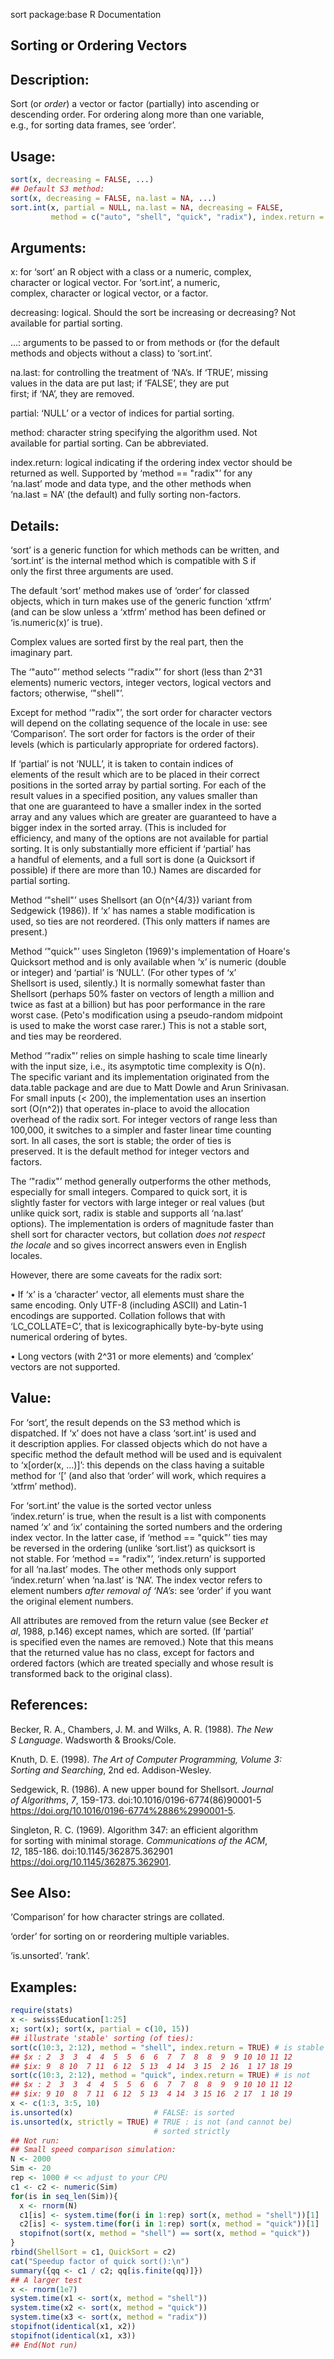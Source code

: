 sort package:base R Documentation

## Sorting or Ordering Vectors

## Description:

Sort (or _order_) a vector or factor (partially) into ascending or  
descending order. For ordering along more than one variable,  
e.g., for sorting data frames, see ‘order’.

## Usage:

```r
sort(x, decreasing = FALSE, ...)
## Default S3 method:
sort(x, decreasing = FALSE, na.last = NA, ...)
sort.int(x, partial = NULL, na.last = NA, decreasing = FALSE,
         method = c("auto", "shell", "quick", "radix"), index.return = FALSE)
```

## Arguments:

x: for ‘sort’ an R object with a class or a numeric, complex,  
 character or logical vector. For ‘sort.int’, a numeric,  
 complex, character or logical vector, or a factor.

decreasing: logical. Should the sort be increasing or decreasing? Not  
 available for partial sorting.

...: arguments to be passed to or from methods or (for the default  
 methods and objects without a class) to ‘sort.int’.

na.last: for controlling the treatment of ‘NA’s. If ‘TRUE’, missing  
 values in the data are put last; if ‘FALSE’, they are put  
 first; if ‘NA’, they are removed.

partial: ‘NULL’ or a vector of indices for partial sorting.

method: character string specifying the algorithm used. Not  
 available for partial sorting. Can be abbreviated.

index.return: logical indicating if the ordering index vector should be  
 returned as well. Supported by ‘method == "radix"’ for any  
 ‘na.last’ mode and data type, and the other methods when  
 ‘na.last = NA’ (the default) and fully sorting non-factors.

## Details:

‘sort’ is a generic function for which methods can be written, and  
‘sort.int’ is the internal method which is compatible with S if  
only the first three arguments are used.

The default ‘sort’ method makes use of ‘order’ for classed  
objects, which in turn makes use of the generic function ‘xtfrm’  
(and can be slow unless a ‘xtfrm’ method has been defined or  
‘is.numeric(x)’ is true).

Complex values are sorted first by the real part, then the  
imaginary part.

The ‘"auto"’ method selects ‘"radix"’ for short (less than 2^31  
elements) numeric vectors, integer vectors, logical vectors and  
factors; otherwise, ‘"shell"’.

Except for method ‘"radix"’, the sort order for character vectors  
will depend on the collating sequence of the locale in use: see  
‘Comparison’. The sort order for factors is the order of their  
levels (which is particularly appropriate for ordered factors).

If ‘partial’ is not ‘NULL’, it is taken to contain indices of  
elements of the result which are to be placed in their correct  
positions in the sorted array by partial sorting. For each of the  
result values in a specified position, any values smaller than  
that one are guaranteed to have a smaller index in the sorted  
array and any values which are greater are guaranteed to have a  
bigger index in the sorted array. (This is included for  
efficiency, and many of the options are not available for partial  
sorting. It is only substantially more efficient if ‘partial’ has  
a handful of elements, and a full sort is done (a Quicksort if  
possible) if there are more than 10.) Names are discarded for  
partial sorting.

Method ‘"shell"’ uses Shellsort (an O(n^{4/3}) variant from  
Sedgewick (1986)). If ‘x’ has names a stable modification is  
used, so ties are not reordered. (This only matters if names are  
present.)

Method ‘"quick"’ uses Singleton (1969)'s implementation of Hoare's  
Quicksort method and is only available when ‘x’ is numeric (double  
or integer) and ‘partial’ is ‘NULL’. (For other types of ‘x’  
Shellsort is used, silently.) It is normally somewhat faster than  
Shellsort (perhaps 50% faster on vectors of length a million and  
twice as fast at a billion) but has poor performance in the rare  
worst case. (Peto's modification using a pseudo-random midpoint  
is used to make the worst case rarer.) This is not a stable sort,  
and ties may be reordered.

Method ‘"radix"’ relies on simple hashing to scale time linearly  
with the input size, i.e., its asymptotic time complexity is O(n).  
The specific variant and its implementation originated from the  
data.table package and are due to Matt Dowle and Arun Srinivasan.  
For small inputs (< 200), the implementation uses an insertion  
sort (O(n^2)) that operates in-place to avoid the allocation  
overhead of the radix sort. For integer vectors of range less than  
100,000, it switches to a simpler and faster linear time counting  
sort. In all cases, the sort is stable; the order of ties is  
preserved. It is the default method for integer vectors and  
factors.

The ‘"radix"’ method generally outperforms the other methods,  
especially for small integers. Compared to quick sort, it is  
slightly faster for vectors with large integer or real values (but  
unlike quick sort, radix is stable and supports all ‘na.last’  
options). The implementation is orders of magnitude faster than  
shell sort for character vectors, but collation _does not respect  
the locale_ and so gives incorrect answers even in English  
locales.

However, there are some caveats for the radix sort:

• If ‘x’ is a ‘character’ vector, all elements must share the  
 same encoding. Only UTF-8 (including ASCII) and Latin-1  
 encodings are supported. Collation follows that with  
 ‘LC_COLLATE=C’, that is lexicographically byte-by-byte using  
 numerical ordering of bytes.

• Long vectors (with 2^31 or more elements) and ‘complex’  
 vectors are not supported.

## Value:

For ‘sort’, the result depends on the S3 method which is  
dispatched. If ‘x’ does not have a class ‘sort.int’ is used and  
it description applies. For classed objects which do not have a  
specific method the default method will be used and is equivalent  
to ‘x[order(x, ...)]’: this depends on the class having a suitable  
method for ‘[’ (and also that ‘order’ will work, which requires a  
‘xtfrm’ method).

For ‘sort.int’ the value is the sorted vector unless  
‘index.return’ is true, when the result is a list with components  
named ‘x’ and ‘ix’ containing the sorted numbers and the ordering  
index vector. In the latter case, if ‘method == "quick"’ ties may  
be reversed in the ordering (unlike ‘sort.list’) as quicksort is  
not stable. For ‘method == "radix"’, ‘index.return’ is supported  
for all ‘na.last’ modes. The other methods only support  
‘index.return’ when ‘na.last’ is ‘NA’. The index vector refers to  
element numbers _after removal of ‘NA’s_: see ‘order’ if you want  
the original element numbers.

All attributes are removed from the return value (see Becker _et  
al_, 1988, p.146) except names, which are sorted. (If ‘partial’  
is specified even the names are removed.) Note that this means  
that the returned value has no class, except for factors and  
ordered factors (which are treated specially and whose result is  
transformed back to the original class).

## References:

Becker, R. A., Chambers, J. M. and Wilks, A. R. (1988). _The New  
S Language_. Wadsworth & Brooks/Cole.

Knuth, D. E. (1998). _The Art of Computer Programming, Volume 3:  
Sorting and Searching_, 2nd ed. Addison-Wesley.

Sedgewick, R. (1986). A new upper bound for Shellsort. _Journal  
of Algorithms_, _7_, 159-173. doi:10.1016/0196-6774(86)90001-5  
<https://doi.org/10.1016/0196-6774%2886%2990001-5>.

Singleton, R. C. (1969). Algorithm 347: an efficient algorithm  
for sorting with minimal storage. _Communications of the ACM_,  
_12_, 185-186. doi:10.1145/362875.362901  
<https://doi.org/10.1145/362875.362901>.

## See Also:

‘Comparison’ for how character strings are collated.

‘order’ for sorting on or reordering multiple variables.

‘is.unsorted’. ‘rank’.

## Examples:

```r
require(stats)
x <- swiss$Education[1:25]
x; sort(x); sort(x, partial = c(10, 15))
## illustrate 'stable' sorting (of ties):
sort(c(10:3, 2:12), method = "shell", index.return = TRUE) # is stable
## $x : 2  3  3  4  4  5  5  6  6  7  7  8  8  9  9 10 10 11 12
## $ix: 9  8 10  7 11  6 12  5 13  4 14  3 15  2 16  1 17 18 19
sort(c(10:3, 2:12), method = "quick", index.return = TRUE) # is not
## $x : 2  3  3  4  4  5  5  6  6  7  7  8  8  9  9 10 10 11 12
## $ix: 9 10  8  7 11  6 12  5 13  4 14  3 15 16  2 17  1 18 19
x <- c(1:3, 3:5, 10)
is.unsorted(x)                  # FALSE: is sorted
is.unsorted(x, strictly = TRUE) # TRUE : is not (and cannot be)
                                # sorted strictly
## Not run:
## Small speed comparison simulation:
N <- 2000
Sim <- 20
rep <- 1000 # << adjust to your CPU
c1 <- c2 <- numeric(Sim)
for(is in seq_len(Sim)){
  x <- rnorm(N)
  c1[is] <- system.time(for(i in 1:rep) sort(x, method = "shell"))[1]
  c2[is] <- system.time(for(i in 1:rep) sort(x, method = "quick"))[1]
  stopifnot(sort(x, method = "shell") == sort(x, method = "quick"))
}
rbind(ShellSort = c1, QuickSort = c2)
cat("Speedup factor of quick sort():\n")
summary({qq <- c1 / c2; qq[is.finite(qq)]})
## A larger test
x <- rnorm(1e7)
system.time(x1 <- sort(x, method = "shell"))
system.time(x2 <- sort(x, method = "quick"))
system.time(x3 <- sort(x, method = "radix"))
stopifnot(identical(x1, x2))
stopifnot(identical(x1, x3))
## End(Not run)
```
